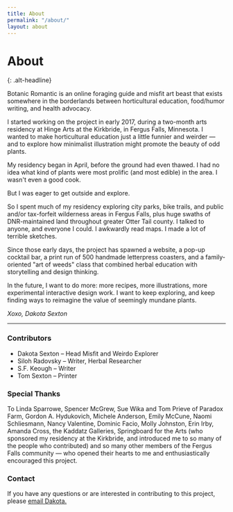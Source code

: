 ```yaml
---
title: About
permalink: "/about/"
layout: about
---
```


# About
{: .alt-headline}

Botanic Romantic is an online foraging guide and misfit art beast that exists somewhere in the borderlands between horticultural education, food/humor writing, and health advocacy.

I started working on the project in early 2017, during a two-month arts residency at Hinge Arts at the Kirkbride, in Fergus Falls, Minnesota. I wanted to make horticultural education just a little funnier and weirder — and to explore how minimalist illustration might promote the beauty of odd plants. 

My residency began in April, before the ground had even thawed. I had no idea what kind of plants were most prolific (and most edible) in the area. I wasn't even a good cook. 

But I was eager to get outside and explore. 

So I spent much of my residency exploring city parks, bike trails, and public and/or tax-forfeit wilderness areas in Fergus Falls, plus huge swaths of DNR-maintained land throughout greater Otter Tail county. I talked to anyone, and everyone I could. I awkwardly read maps. I made a lot of terrible sketches.

Since those early days, the project has spawned a website, a pop-up cocktail bar, a print run of 500 handmade letterpress coasters, and a family-oriented "art of weeds" class that combined herbal education with storytelling and design thinking.

In the future, I want to do more: more recipes, more illustrations, more experimental interactive design work. I want to keep exploring, and keep finding ways to reimagine the value of seemingly mundane plants. 

_Xoxo, Dakota Sexton_

<hr>

### Contributors
- Dakota Sexton – Head Misfit and Weirdo Explorer
- Siloh Radovsky – Writer, Herbal Researcher
- S.F. Keough – Writer
- Tom Sexton – Printer

### Special Thanks
To Linda Sparrowe, Spencer McGrew, Sue Wika and Tom Prieve of Paradox Farm, Gordon A. Hydukovich, Michele Anderson, Emily McCune, Naomi Schliesmann, Nancy Valentine, Dominic Facio, Molly Johnston, Erin Irby, Amanda Cross, the Kaddatz Galleries, Springboard for the Arts (who sponsored my residency at the Kirkbride, and introduced me to so many of the people who contributed) and so many other members of the Fergus Falls community — who opened their hearts to me and enthusiastically encouraged this project.

### Contact 
If you have any questions or are interested in contributing to this project, please <a href="mailto:dakota@tinykitelab.com">email Dakota.</a>
